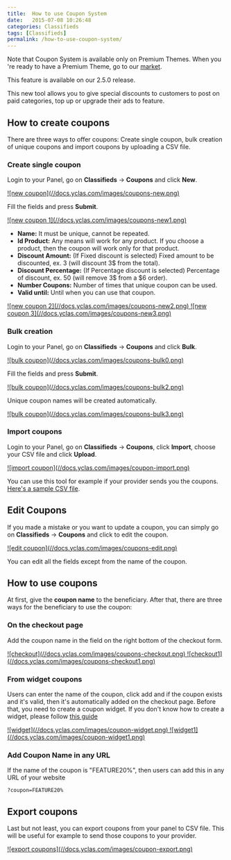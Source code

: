 ```yaml
---
title:  How to use Coupon System
date:   2015-07-08 10:26:48
categories: Classifieds
tags: [Classifieds]
permalink: /how-to-use-coupon-system/
---
```

Note that Coupon System is available only on Premium Themes. When you 're ready to have a Premium Theme, go to our [market](http://open-classifieds.com/market/).

<div class="alert alert-warning">
<strong><i class="glyphicon glyphicon-warning-sign"></i> </strong> This feature is available on our 2.5.0 release.
</div>

This new tool allows you to give special discounts to customers to post on paid categories, top up or upgrade their ads to feature. 

## How to create coupons

There are three ways to offer coupons: Create single coupon, bulk creation of unique coupons and import coupons by uploading a CSV file. 

### Create single coupon

Login to your Panel, go on **Classifieds** -> **Coupons** and click **New**. 

<a href="{{ site.baseurl }}/images/coupons-new.png" class="thumbnail gallery-item" data-gallery>
![new coupon](//docs.yclas.com/images/coupons-new.png)
</a>

Fill the fields and press **Submit**.

<a href="{{ site.baseurl }}/images/coupons-new1.png" class="thumbnail gallery-item" data-gallery>
![new coupon 1](//docs.yclas.com/images/coupons-new1.png)
</a>

+ **Name:** It must be unique, cannot be repeated.
+ **Id Product:** Any means will work for any product. If you choose a product, then the coupon will work only for that product.
+ **Discount Amount:** (If Fixed discount is selected) Fixed amount to be discounted, ex. 3 (will discount 3$ from the total).
+ **Discount Percentage:** (If Percentage discount is selected) Percentage of discount, ex. 50 (will remove 3$ from a $6 order).
+ **Number Coupons:** Number of times that unique coupon can be used.
+ **Valid until:** Until when you can use that coupon.

<a href="{{ site.baseurl }}/images/coupons-new2.png" class="thumbnail gallery-item" data-gallery>
![new coupon 2](//docs.yclas.com/images/coupons-new2.png)
</a>

<a href="{{ site.baseurl }}/images/coupons-new3.png" class="thumbnail gallery-item" data-gallery>
![new coupon 3](//docs.yclas.com/images/coupons-new3.png)
</a>

### Bulk creation

Login to your Panel, go on **Classifieds** -> **Coupons** and click **Bulk**. 

<a href="{{ site.baseurl }}/images/coupons-bulk0.png" class="thumbnail gallery-item" data-gallery>
![bulk coupon](//docs.yclas.com/images/coupons-bulk0.png)
</a>

Fill the fields and press **Submit**.

<a href="{{ site.baseurl }}/images/coupons-bulk2.png" class="thumbnail gallery-item" data-gallery>
![bulk coupon](//docs.yclas.com/images/coupons-bulk2.png)
</a>

Unique coupon names will be created automatically.

<a href="{{ site.baseurl }}/images/coupons-bulk3.png" class="thumbnail gallery-item" data-gallery>
![bulk coupon](//docs.yclas.com/images/coupons-bulk3.png)
</a>

### Import coupons

Login to your Panel, go on **Classifieds** -> **Coupons**, click **Import**, choose your CSV file and click **Upload**. 

<a href="{{ site.baseurl }}/images/coupon-import.png" class="thumbnail gallery-item" data-gallery>
![import coupon](//docs.yclas.com/images/coupon-import.png)
</a>

You can use this tool for example if your provider sends you the coupons. [Here's a sample CSV file](https://mega.nz/#!V1RSSIoS!QBD0IlfKqcAuswEv18SXQ1vkbp4eUeCxpIH5sXQVskY).

## Edit Coupons

If you made a mistake or you want to update a coupon, you can simply go on **Classifieds** -> **Coupons** and click to edit the coupon. 

<a href="{{ site.baseurl }}/images/coupons-edit.png" class="thumbnail gallery-item" data-gallery>
![edit coupon](//docs.yclas.com/images/coupons-edit.png)
</a>

You can edit all the fields except from the name of the coupon.


## How to use coupons

At first, give the **coupon name** to the beneficiary. After that, there are three ways for the beneficiary to use the coupon:

### On the checkout page

Add the coupon name in the field on the right bottom of the checkout form.

<a href="{{ site.baseurl }}/images/coupons-checkout.png" class="thumbnail gallery-item" data-gallery>
![checkout](//docs.yclas.com/images/coupons-checkout.png)
</a>

<a href="{{ site.baseurl }}/images/coupons-checkout1.png" class="thumbnail gallery-item" data-gallery>
![checkout1](//docs.yclas.com/images/coupons-checkout1.png)
</a>

### From widget coupons

Users can enter the name of the coupon, click add and if the coupon exists and it's valid, then it's automatically added on the checkout page. Before that, you need to create a coupon widget. If you don't know how to create a widget, please follow [this guide]({{site.baseurl}}/overview-of-widgets)

<a href="{{ site.baseurl }}/images/coupon-widget.png" class="thumbnail gallery-item" data-gallery>
![widget](//docs.yclas.com/images/coupon-widget.png)
</a>

<a href="{{ site.baseurl }}/images/coupon-widget1.png" class="thumbnail gallery-item" data-gallery>
![widget1](//docs.yclas.com/images/coupon-widget1.png)
</a>

### Add Coupon Name in any URL

If the name of the coupon is "FEATURE20%", then users can add this in any URL of your website 

    ?coupon=FEATURE20%


## Export coupons

Last but not least, you can export coupons from your panel to CSV file. This will be useful for example to send those coupons to your provider.

<a href="{{ site.baseurl }}/images/coupon-export.png" class="thumbnail gallery-item" data-gallery>
![export coupons](//docs.yclas.com/images/coupon-export.png)
</a>
